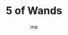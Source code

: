 ---
# basics
title     		 : "5 of Wands"
token					 : 'wands-05'
card_type			 : '' # major, minor, court
layout				 : "tarot-card"
author    		 : 'me'
one_liner 		 : "Confrontation, disruption, distinction, objection, strife"
alt_names			 : ['Strife', 'Rivalry']
images				 : ['/assets/images/tarot/rws/rw-wands-05.jpg']
keywords			 : ['confrontation', 'disruption', 'distinction', 'objection', 'strife']
url						 : 'tarot/cards/wands-05'
aliases				 : []

# password: 'foolish journey'
dropbox				 : ''

meaning_light  : "Calmly expressing a dissenting opinion. Allowing someone to use his or her own methods to get a job done. Opening the floor for discussion or debate. Comparing progress made so far to standards set earlier."

meaning_shadow : "Berating others for their ridiculous opinions. Picking fights. Offering destructive criticism. Baiting people with barbed remarks. Disrupting progress with an endless stream of pointless objections."

# more detail
correspondence_planet 			: "Saturn"
correspondence_astrological : "Leo"
correspondence_affirmation  : "I can express dissent in constructive ways."
correspondence_story 				: "The main character takes a stand and says, “Enough is enough!”"

advice_relationships 	 : "Every relationship has its ups and downs; no two people can be together for any length of time without some friction. Without making things personal, air your grievances. Share how you feel. If you feel a confrontation coming on, ask yourself what triggers it and why."

advice_work 					 : "If your workplace lacks harmony, getting things done requires far more time and effort. Create an atmosphere where people feel free to share what they really think. Avoid the blame game; talk in terms of what should happen…and what happens when the system breaks down."

advice_spirituality 	 : "It’s easy to feel spiritually connected when meditating in a tranquil garden. But how can you maintain your balance when surrounded by emotionally-charged chaos? Remember: you are not your emotions. Withdraw. Breathe. Save anger for those few transgressions worthy of such a powerful emotion."

advice_personal_growth : "What makes you angry? How do you respond when you loose your cool? Going berserk isn’t the answer. Swallowing your feelings won’t work either. Find constructive, level-headed ways to say what you need to say before you reach the boiling point."

advice_fortune_telling : "Prepare for a fight with your best friend. Remember: once you let words loose, you can’t take them back."

questions	: ["How might meekness (as opposed to confrontation) work in your situation?", "How might changing yourself change the outcome of this particular battle?", "We’re quick to see the errors of others, but slow to understand how our own actions might contribute to confrontations. How have your actions contributed to the crisis?", "To what extent is your current issue worth fighting for?", "What alternatives are there to outright conflict?", "What happens in a “fair fight?” How can you keep this fight fair?"]

# referenced in the symbols.toml data file
symbols	  : ['5', 'wands', 'five-figures']

# metadata
suppress_topnav : true
related_cards 	: []

---